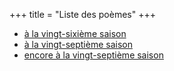 +++
title = "Liste des poèmes"
+++

- [à la vingt-sixième saison](../seasons/26_vingt_sixieme_saison/soir_parfume)
- [à la vingt-septième saison](../seasons/27_vingt_septieme_saison/dans_la_brise)
- [encore à la vingt-septième saison](../seasons/27_vingt_septieme_saison/festival)